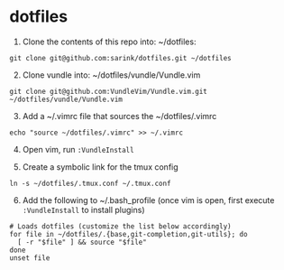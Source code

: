 # dotfiles

1. Clone the contents of this repo into: ~/dotfiles:
```
git clone git@github.com:sarink/dotfiles.git ~/dotfiles
```

2. Clone vundle into: ~/dotfiles/vundle/Vundle.vim
```
git clone git@github.com:VundleVim/Vundle.vim.git ~/dotfiles/vundle/Vundle.vim
```

3. Add a ~/.vimrc file that sources the ~/dotfiles/.vimrc
```
echo "source ~/dotfiles/.vimrc" >> ~/.vimrc 
```

4. Open vim, run `:VundleInstall`

5. Create a symbolic link for the tmux config
```
ln -s ~/dotfiles/.tmux.conf ~/.tmux.conf
```

6. Add the following to ~/.bash_profile (once vim is open, first execute `:VundleInstall` to install plugins)
```
# Loads dotfiles (customize the list below accordingly)
for file in ~/dotfiles/.{base,git-completion,git-utils}; do
  [ -r "$file" ] && source "$file"
done
unset file
```
